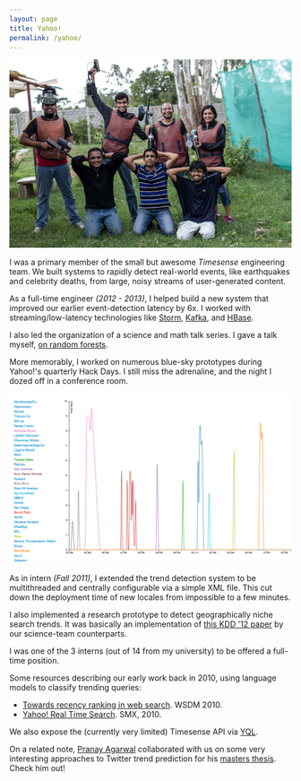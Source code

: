 ```yaml
---
layout: page 
title: Yahoo!
permalink: /yahoo/
---
```


![Timesense Team](/images/timesense-paintball.png)

I was a primary member of the small but awesome *Timesense* engineering team. We built systems to rapidly detect real-world events, like earthquakes and celebrity deaths,
from large, noisy streams of user-generated content.

As a full-time engineer *(2012 - 2013)*, I helped build a new system that improved our earlier event-detection latency by 6x. I worked with streaming/low-latency technologies like [Storm](http://storm-project.net), [Kafka](http://kafka.apache.org), and [HBase](http://hbase.apache.org/).

I also led the organization of a science and math talk series. I gave a talk myself, [on random forests](https://speakerdeck.com/emaadmanzoor/reviving-failed-classifiers-with-random-forests).

More memorably, I worked on numerous blue-sky prototypes during Yahoo!'s quarterly Hack Days. I still miss the adrenaline, and the night I dozed off in a conference room.

![Timesense Hack](/images/timesense-hack.png)

As in intern *(Fall 2011)*, I extended the trend detection system to be multithreaded and centrally configurable via a simple XML file. This cut down the deployment time of new locales from impossible to a few minutes.

I also implemented a research prototype to detect geographically niche search trends. It was basically an implementation of [this KDD '12 paper](http://dl.acm.org/citation.cfm?id=2339594) by our science-team counterparts.

I was one of the 3 interns (out of 14 from my university) to be offered a full-time position.

Some resources describing our early work back in 2010, using language
models to classify trending queries:

   * [Towards recency ranking in web search](http://www.wsdm-conference.org/2010/proceedings/docs/p11.pdf). WSDM 2010.
   * [Yahoo! Real Time Search](http://www.slideshare.net/davtchev/yahoo-real-time-search-smx-march-2010-3320691). SMX, 2010.

We also expose the (currently very limited) Timesense API via
[YQL](http://developer.yahoo.com/yql/console/#h=select+*+from+timesense.trending+where+locale%3D'en-US').

On a related note, [Pranay Agarwal](http://www.cse.iitd.ac.in/~cs5080220/index.html)
collaborated with us on some very interesting approaches to Twitter
trend prediction for his [masters thesis](http://www.cse.iitd.ac.in/~cs5080220/TwitterNews.html). Check him out!
